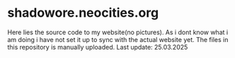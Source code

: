 # shadowore.neocities.org
Here lies the source code to my website(no pictures). As i dont know what i am doing i have not set it up to sync with the actual website yet. The files in this repository is manually uploaded. Last update: 25.03.2025
